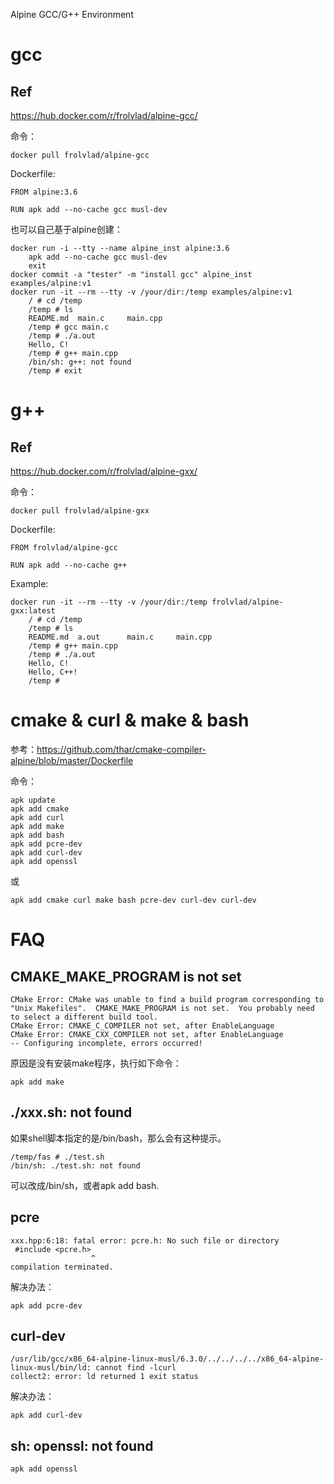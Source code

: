 Alpine GCC/G++ Environment

# gcc

## Ref

https://hub.docker.com/r/frolvlad/alpine-gcc/

命令：

    docker pull frolvlad/alpine-gcc

Dockerfile:

    FROM alpine:3.6

    RUN apk add --no-cache gcc musl-dev

也可以自己基于alpine创建：

    docker run -i --tty --name alpine_inst alpine:3.6
        apk add --no-cache gcc musl-dev
        exit
    docker commit -a "tester" -m "install gcc" alpine_inst examples/alpine:v1
    docker run -it --rm --tty -v /your/dir:/temp examples/alpine:v1
        / # cd /temp
        /temp # ls
        README.md  main.c     main.cpp
        /temp # gcc main.c
        /temp # ./a.out 
        Hello, C!
        /temp # g++ main.cpp
        /bin/sh: g++: not found
        /temp # exit

# g++

## Ref

https://hub.docker.com/r/frolvlad/alpine-gxx/

命令：

    docker pull frolvlad/alpine-gxx

Dockerfile:

    FROM frolvlad/alpine-gcc

    RUN apk add --no-cache g++

Example:

    docker run -it --rm --tty -v /your/dir:/temp frolvlad/alpine-gxx:latest
        / # cd /temp
        /temp # ls
        README.md  a.out      main.c     main.cpp
        /temp # g++ main.cpp
        /temp # ./a.out 
        Hello, C!
        Hello, C++!
        /temp # 

# cmake & curl & make & bash

参考：https://github.com/thar/cmake-compiler-alpine/blob/master/Dockerfile

命令：

    apk update
    apk add cmake
    apk add curl
    apk add make
    apk add bash
    apk add pcre-dev
    apk add curl-dev
    apk add openssl

或

    apk add cmake curl make bash pcre-dev curl-dev curl-dev

# FAQ

## CMAKE_MAKE_PROGRAM is not set

    CMake Error: CMake was unable to find a build program corresponding to "Unix Makefiles".  CMAKE_MAKE_PROGRAM is not set.  You probably need to select a different build tool.
    CMake Error: CMAKE_C_COMPILER not set, after EnableLanguage
    CMake Error: CMAKE_CXX_COMPILER not set, after EnableLanguage
    -- Configuring incomplete, errors occurred!

原因是没有安装make程序，执行如下命令：

    apk add make

## ./xxx.sh: not found

如果shell脚本指定的是/bin/bash，那么会有这种提示。

    /temp/fas # ./test.sh 
    /bin/sh: ./test.sh: not found

可以改成/bin/sh，或者apk add bash.


## pcre

    xxx.hpp:6:18: fatal error: pcre.h: No such file or directory
     #include <pcre.h>
                      ^
    compilation terminated.

解决办法：

    apk add pcre-dev

## curl-dev

    /usr/lib/gcc/x86_64-alpine-linux-musl/6.3.0/../../../../x86_64-alpine-linux-musl/bin/ld: cannot find -lcurl
    collect2: error: ld returned 1 exit status

解决办法：

    apk add curl-dev

## sh: openssl: not found

    apk add openssl
